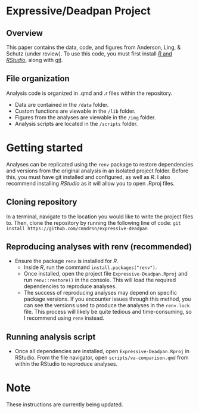 # Expressive/Deadpan Project
## Overview
This paper contains the data, code, and figures from Anderson, Ling, & Schutz (under review). To use this code, you must first install [*R* and *RStudio*](https://rstudio-education.github.io/hopr/starting.html), along with [git](https://git-scm.com/book/en/v2/Getting-Started-Installing-Git).
## File organization
Analysis code is organized in .qmd and .r files within the repository. 
- Data are contained in the `/data` folder.  
- Custom functions are viewable in the `/lib` folder. 
- Figures from the analyses are viewable in the `/img` folder.
- Analysis scripts are located in the `/scripts` folder. 
# Getting started
Analyses can be replicated using the `renv` package to restore dependencies and versions from the original analysis in an isolated project folder. 
Before this, you must have git installed and configured, as well as *R*. I also recommend installing *RStudio* as it will allow you to open .Rproj files.
## Cloning repository
In a terminal, navigate to the location you would like to write the project files to. Then, clone the repository by running the following line of code: 
`git install https://github.com/cmndrsn/expressive-deadpan`  
## Reproducing analyses with renv (recommended)
- Ensure the package `renv` is installed for *R*.
  - Inside *R*, run the command `install.packages("renv")`.
  - Once installed, open the project file `Expressive-Deadpan.Rproj` and run `renv::restore()` in the console. This will load the required dependencies to reproduce analyses.
  - The success of reproducing analyses may depend on specific package versions. If you encounter issues through this method, you can see the versions used to produce the analyses in the `renv.lock` file. This process will likely be quite tedious and time-consuming, so I recommend using `renv` instead. 
## Running analysis script
- Once all dependencies are installed, open `Expressive-Deadpan.Rproj` in RStudio. From the file navigator, open `scripts/va-comparison.qmd` from within the RStudio to reproduce analyses. 

# Note

These instructions are currently being updated.
